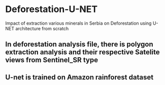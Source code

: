 # Deforestation-U-NET
Impact of extraction various minerals in Serbia on Deforestation using U-NET architecture from scratch
## In deforestation analysis file, there is polygon extraction analysis and their respective Satelite views from Sentinel_SR type
## U-net is trained on Amazon rainforest dataset

